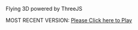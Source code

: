 Flying 3D powered by ThreeJS

MOST RECENT VERSION: [Please Click here to Play](https://rawcdn.githack.com/alperenbutun/Flying-3d/f6d0b4e/index.html)
